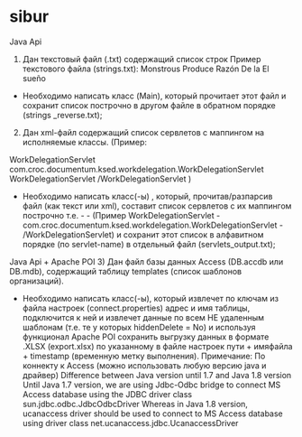 # sibur
Java Api
1) Дан текстовый файл (.txt) содержащий список строк
Пример текстового файла (strings.txt): 
Monstrous
Produce
Razón
De la
El sueño

- Необходимо написать класс (Main), который прочитает этот файл и сохранит список построчно в другом файле в обратном порядке (strings _reverse.txt);


2) Дан xml-файл содержащий список сервлетов с маппингом на исполняемые классы.
(Пример:
<servlet>
      <servlet-name>WorkDelegationServlet</servlet-name>
      <servlet-class>com.croc.documentum.ksed.workdelegation.WorkDelegationServlet</servlet-class>
 </servlet>
 <servlet-mapping>
        <servlet-name>WorkDelegationServlet</servlet-name>
        <url-pattern>/WorkDelegationServlet</url-pattern>
 </servlet-mapping>)

- Необходимо написать класс(-ы) , который, прочитав/разпарсив файл (как текст или xml), составит список сервлетов с их маппингом построчно т.е. <servlet-name> -  <servlet-class> - <url-pattern>
(Пример WorkDelegationServlet - com.croc.documentum.ksed.workdelegation.WorkDelegationServlet - /WorkDelegationServlet)
и сохранит этот список в алфавитном порядке (по servlet-name) в отдельный файл (servlets_output.txt);

Java Api + Apache POI 
3) Дан файл базы данных Access  (DB.accdb или DB.mdb), содержащий таблицу templates (список шаблонов организаций).
- Необходимо написать класс(-ы), который извлечет по ключам  из файла настроек (connect.properties)  адрес  и имя таблицы, подключится к ней и извлечет данные по всем НЕ удаленным шаблонам (т.е. те у которых hiddenDelete = No) и используя функционал Apache POI сохранить выгрузку данных в формате .XLSX (export.xlsx) по указанному в файле настроек пути + имяфайла + timestamp (временную метку выполнения).
Примечание:	
По коннекту к Access (можно использовать любую версию java и драйвер)
Difference between Java version until 1.7 and Java 1.8 version
Until Java 1.7 version, we are using Jdbc-Odbc bridge to connect MS Access database using the JDBC driver class sun.jdbc.odbc.JdbcOdbcDriver
Whereas in Java 1.8 version, ucanaccess driver should be used to connect to MS Access database using driver class net.ucanaccess.jdbc.UcanaccessDriver
